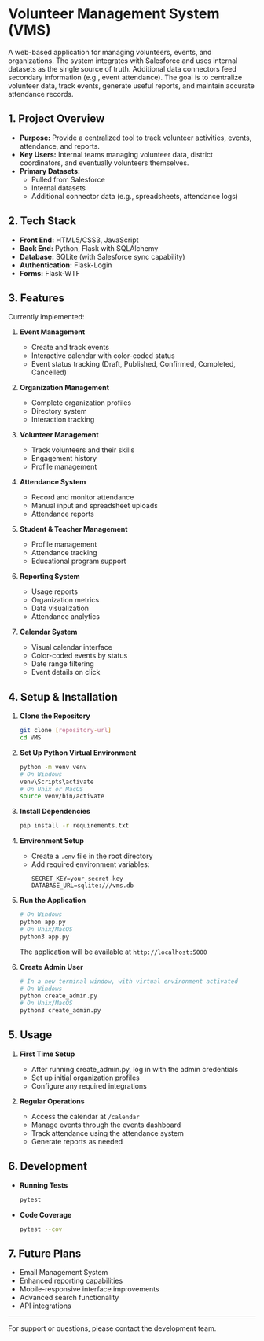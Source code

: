 # Volunteer Management System (VMS)

A web-based application for managing volunteers, events, and organizations. The system integrates with Salesforce and uses internal datasets as the single source of truth. Additional data connectors feed secondary information (e.g., event attendance). The goal is to centralize volunteer data, track events, generate useful reports, and maintain accurate attendance records.

## 1. Project Overview

- **Purpose:** Provide a centralized tool to track volunteer activities, events, attendance, and reports.  
- **Key Users:** Internal teams managing volunteer data, district coordinators, and eventually volunteers themselves.  
- **Primary Datasets:**
  - Pulled from Salesforce  
  - Internal datasets  
  - Additional connector data (e.g., spreadsheets, attendance logs)

## 2. Tech Stack

- **Front End:** HTML5/CSS3, JavaScript
- **Back End:** Python, Flask with SQLAlchemy
- **Database:** SQLite (with Salesforce sync capability)
- **Authentication:** Flask-Login
- **Forms:** Flask-WTF

## 3. Features

Currently implemented:

1. **Event Management**  
   - Create and track events
   - Interactive calendar with color-coded status
   - Event status tracking (Draft, Published, Confirmed, Completed, Cancelled)

2. **Organization Management**  
   - Complete organization profiles
   - Directory system
   - Interaction tracking

3. **Volunteer Management**
   - Track volunteers and their skills
   - Engagement history
   - Profile management

4. **Attendance System**
   - Record and monitor attendance
   - Manual input and spreadsheet uploads
   - Attendance reports

5. **Student & Teacher Management**
   - Profile management
   - Attendance tracking
   - Educational program support

6. **Reporting System**
   - Usage reports
   - Organization metrics
   - Data visualization
   - Attendance analytics

7. **Calendar System**
   - Visual calendar interface
   - Color-coded events by status
   - Date range filtering
   - Event details on click

## 4. Setup & Installation

1. **Clone the Repository**
   ```bash
   git clone [repository-url]
   cd VMS
   ```

2. **Set Up Python Virtual Environment**
   ```bash
   python -m venv venv
   # On Windows
   venv\Scripts\activate
   # On Unix or MacOS
   source venv/bin/activate
   ```

3. **Install Dependencies**
   ```bash
   pip install -r requirements.txt
   ```

4. **Environment Setup**
   - Create a `.env` file in the root directory
   - Add required environment variables:
     ```
     SECRET_KEY=your-secret-key
     DATABASE_URL=sqlite:///vms.db
     ```

5. **Run the Application**
   ```bash
   # On Windows
   python app.py
   # On Unix/MacOS
   python3 app.py
   ```
   The application will be available at `http://localhost:5000`

6. **Create Admin User**
   ```bash
   # In a new terminal window, with virtual environment activated
   # On Windows
   python create_admin.py
   # On Unix/MacOS
   python3 create_admin.py
   ```

## 5. Usage

1. **First Time Setup**
   - After running create_admin.py, log in with the admin credentials
   - Set up initial organization profiles
   - Configure any required integrations

2. **Regular Operations**
   - Access the calendar at `/calendar`
   - Manage events through the events dashboard
   - Track attendance using the attendance system
   - Generate reports as needed

## 6. Development

- **Running Tests**
  ```bash
  pytest
  ```

- **Code Coverage**
  ```bash
  pytest --cov
  ```

## 7. Future Plans

- Email Management System
- Enhanced reporting capabilities
- Mobile-responsive interface improvements
- Advanced search functionality
- API integrations

---

For support or questions, please contact the development team.
